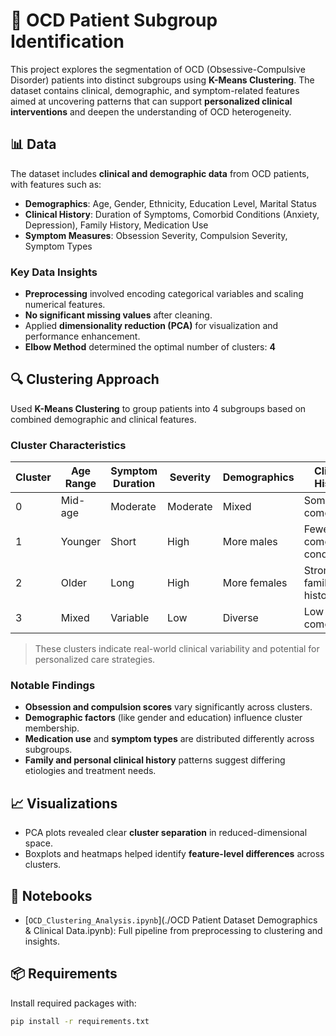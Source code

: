 # 🧠 OCD Patient Subgroup Identification

This project explores the segmentation of OCD (Obsessive-Compulsive Disorder) patients into distinct subgroups using **K-Means Clustering**. The dataset contains clinical, demographic, and symptom-related features aimed at uncovering patterns that can support **personalized clinical interventions** and deepen the understanding of OCD heterogeneity.

## 📊 Data

The dataset includes **clinical and demographic data** from OCD patients, with features such as:

- **Demographics**: Age, Gender, Ethnicity, Education Level, Marital Status  
- **Clinical History**: Duration of Symptoms, Comorbid Conditions (Anxiety, Depression), Family History, Medication Use  
- **Symptom Measures**: Obsession Severity, Compulsion Severity, Symptom Types

### Key Data Insights

- **Preprocessing** involved encoding categorical variables and scaling numerical features.
- **No significant missing values** after cleaning.
- Applied **dimensionality reduction (PCA)** for visualization and performance enhancement.
- **Elbow Method** determined the optimal number of clusters: **4**

## 🔍 Clustering Approach

Used **K-Means Clustering** to group patients into 4 subgroups based on combined demographic and clinical features.

### Cluster Characteristics

| Cluster | Age Range | Symptom Duration | Severity | Demographics | Clinical History         | Medications |
|---------|------------|------------------|----------|--------------|--------------------------|-------------|
| 0       | Mid-age    | Moderate         | Moderate | Mixed        | Some comorbidity         | Varies      |
| 1       | Younger    | Short            | High     | More males   | Fewer comorbid conditions| Less usage  |
| 2       | Older      | Long             | High     | More females | Strong family history    | High usage  |
| 3       | Mixed      | Variable         | Low      | Diverse      | Low comorbidity          | Low usage   |

> These clusters indicate real-world clinical variability and potential for personalized care strategies.

### Notable Findings

- **Obsession and compulsion scores** vary significantly across clusters.
- **Demographic factors** (like gender and education) influence cluster membership.
- **Medication use** and **symptom types** are distributed differently across subgroups.
- **Family and personal clinical history** patterns suggest differing etiologies and treatment needs.

## 📈 Visualizations

- PCA plots revealed clear **cluster separation** in reduced-dimensional space.
- Boxplots and heatmaps helped identify **feature-level differences** across clusters.

## 📁 Notebooks

- [`OCD_Clustering_Analysis.ipynb`](./OCD Patient Dataset Demographics & Clinical Data.ipynb): Full pipeline from preprocessing to clustering and insights.

## 📦 Requirements

Install required packages with:

```bash
pip install -r requirements.txt

